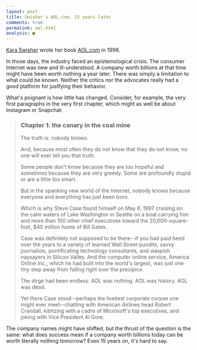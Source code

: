 ```yaml
---
layout: post
title: Swisher's AOL.com, 15 years later
comments: true
permalink: aol.html
analysis: ■
---
```



[Kara Swisher](http://en.wikipedia.org/wiki/Kara_Swisher) wrote her book [AOL.com](http://www.amazon.com/AOL-com-Kara-Swisher/dp/0812931912/ref=sr_1_3?ie=UTF8&qid=1391237040&sr=8-3&keywords=aol.com) in 1998.

In those days, the industry faced an epistemological crisis. The consumer Internet was new and ill-understood. A company worth billions at that time might have been worth nothing a year later. There was simply a limitation to what could be known. Neither the critics nor the advocates really had a good platform for justfying their behavior.

What's poignant is how little has changed. Consider, for example, the very first paragraphs in the very first chapter, which might as well be about Instagram or Snapchat:

> ### Chapter 1: the canary in the coal mine
>
> The truth is: nobody knows.
>
> And, because most often they do not know that they do not know, no one will ever tell you that truth.
>
> Some people don't know because they are too hopeful and sometimes because they are very greedy. Some are profoundly stupid or are a little too smart.
>
> But in the spanking new world of the Internet, nobody knows because everyone and everything has just been born.
>
> Which is why Steve Case found himself on May 8, 1997 cruising on the calm waters of Lake Washington in Seattle on a boat carrying him and more than 100 other chief executives toward the 20,000-square-foot, $40 million home of Bill Gates.
>
> Case was definitely not supposed to be there--if you had paid heed over the years to a variety of learned Wall Street pundits, savvy journalists, pontificating technology consultants, and waspish naysayers in Silicon Valley. And the computer online service, America Online Inc., which he had built into the world's largest, was just one tiny step away from falling right over the precipice.
>
> The dirge had been endless: AOL was nothing. AOL was history. AOL was dead.
>
> Yet there Case stood--perhaps the liveliest corporate corpse one might ever meet--chatting with American Airlines head Robert Crandall, kibitzing with a cadre of Microsoft's top executives, and joking with Vice President Al Gore.


The company names might have shifted, but the thrust of the question is the same: what does success mean if a company worth billions today can be worth literally nothing tomorrow? Even 15 years on, it's hard to say.